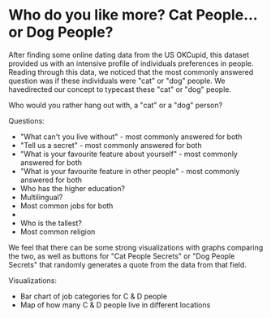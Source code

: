 # Who do you like more? Cat People... or Dog People?

After finding some online dating data from the US OKCupid, this dataset provided us with an intensive profile of individuals preferences in people. Reading through this data, we noticed that the most commonly answered question was if these individuals were "cat" or "dog" people. We havedirected our concept to typecast these "cat" or "dog" people. 

Who would you rather hang out with, a "cat" or a "dog" person? 

Questions: 
- "What can't you live without" - most commonly answered for both 
- "Tell us a secret" - most commonly answered for both
- "What is your favourite feature about yourself" - most commonly answered for both
- "What is your favourite feature in other people" - most commonly answered for both 
- Who has the higher education? 
- Multilingual?
- Most common jobs for both
- 
- Who is the tallest? 
- Most common religion

We feel that there can be some strong visualizations with graphs comparing the two, as well as buttons for "Cat People Secrets" or "Dog People Secrets" that randomly generates a quote from the data from that field. 

Visualizations:
- Bar chart of job categories for C & D people
- Map of how many C & D people live in different locations

